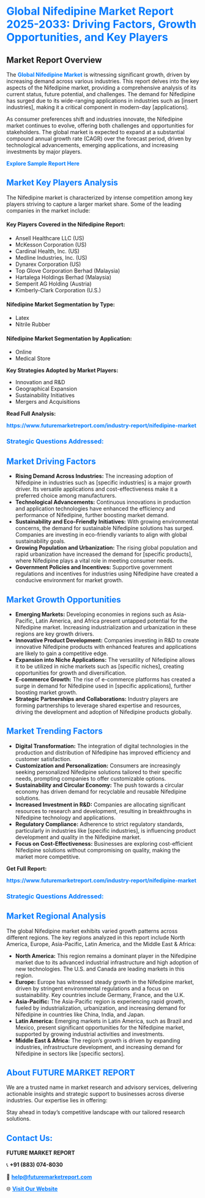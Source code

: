 <h1 style="color: #007BFF;">Global Nifedipine Market Report 2025-2033: Driving Factors, Growth Opportunities, and Key Players</h1>

<section id="overview">
<h2>Market Report Overview</h2>
<p>The <a href="https://www.futuremarketreport.com/industry-report/nifedipine-market" style="color: #007BFF; text-decoration: none;"><strong>Global Nifedipine Market</strong></a> is witnessing significant growth, driven by increasing demand across various industries. This report delves into the key aspects of the Nifedipine market, providing a comprehensive analysis of its current status, future potential, and challenges. The demand for Nifedipine has surged due to its wide-ranging applications in industries such as [insert industries], making it a critical component in modern-day [applications].</p>
<p>As consumer preferences shift and industries innovate, the Nifedipine market continues to evolve, offering both challenges and opportunities for stakeholders. The global market is expected to expand at a substantial compound annual growth rate (CAGR) over the forecast period, driven by technological advancements, emerging applications, and increasing investments by major players.</p>
</section>

<section id="overview">
<p><a href="https://www.futuremarketreport.com/request-sample/reportId=37242" style="color: #007BFF; text-decoration: none;"><strong>Explore Sample Report Here</strong></a></p>
</section>

<section id="key-players">
<h2 style="color: #007BFF;">Market Key Players Analysis</h2>
<p>The Nifedipine market is characterized by intense competition among key players striving to capture a larger market share. Some of the leading companies in the market include:</p>
<h4>Key Players Covered in the Nifedipine Report:</h4>
<ul><li>Ansell Healthcare LLC (US)</li><li>McKesson Corporation (US)</li><li>Cardinal Health, Inc. (US)</li><li>Medline Industries, Inc. (US)</li><li>Dynarex Corporation (US)</li><li>Top Glove Corporation Berhad (Malaysia)</li><li>Hartalega Holdings Berhad (Malaysia)</li><li>Semperit AG Holding (Austria)</li><li>Kimberly-Clark Corporation (U.S.)</li></ul>
<h4>Nifedipine Market Segmentation by Type:</h4>
<ul><li>Latex</li><li>Nitrile Rubber</li></ul>

<h4>Nifedipine Market Segmentation by Application:</h4>
<ul><li>Online</li><li>Medical Store</li></ul>
<p><strong>Key Strategies Adopted by Market Players:</strong></p>
<ul>
<li>Innovation and R&D</li>
<li>Geographical Expansion</li>
<li>Sustainability Initiatives</li>
<li>Mergers and Acquisitions</li>
</ul>
</section>

<section>
<p><strong>Read Full Analysis: </strong></p><a href="https://www.futuremarketreport.com/industry-report/nifedipine-market" style="color: #007BFF; text-decoration: none;"><strong>https://www.futuremarketreport.com/industry-report/nifedipine-market</strong></a>
<h3 style="color: #007BFF;">Strategic Questions Addressed:</h3>
</section>

<section id="driving-factors">
<h2 style="color: #007BFF;">Market Driving Factors</h2>
<ul>
<li><strong>Rising Demand Across Industries:</strong> The increasing adoption of Nifedipine in industries such as [specific industries] is a major growth driver. Its versatile applications and cost-effectiveness make it a preferred choice among manufacturers.</li>
<li><strong>Technological Advancements:</strong> Continuous innovations in production and application technologies have enhanced the efficiency and performance of Nifedipine, further boosting market demand.</li>
<li><strong>Sustainability and Eco-Friendly Initiatives:</strong> With growing environmental concerns, the demand for sustainable Nifedipine solutions has surged. Companies are investing in eco-friendly variants to align with global sustainability goals.</li>
<li><strong>Growing Population and Urbanization:</strong> The rising global population and rapid urbanization have increased the demand for [specific products], where Nifedipine plays a vital role in meeting consumer needs.</li>
<li><strong>Government Policies and Incentives:</strong> Supportive government regulations and incentives for industries using Nifedipine have created a conducive environment for market growth.</li>
</ul>
</section>

<section id="growth-opportunities">
<h2 style="color: #007BFF;">Market Growth Opportunities</h2>
<ul>
<li><strong>Emerging Markets:</strong> Developing economies in regions such as Asia-Pacific, Latin America, and Africa present untapped potential for the Nifedipine market. Increasing industrialization and urbanization in these regions are key growth drivers.</li>
<li><strong>Innovative Product Development:</strong> Companies investing in R&D to create innovative Nifedipine products with enhanced features and applications are likely to gain a competitive edge.</li>
<li><strong>Expansion into Niche Applications:</strong> The versatility of Nifedipine allows it to be utilized in niche markets such as [specific niches], creating opportunities for growth and diversification.</li>
<li><strong>E-commerce Growth:</strong> The rise of e-commerce platforms has created a surge in demand for Nifedipine used in [specific applications], further boosting market growth.</li>
<li><strong>Strategic Partnerships and Collaborations:</strong> Industry players are forming partnerships to leverage shared expertise and resources, driving the development and adoption of Nifedipine products globally.</li>
</ul>
</section>

<section id="trending-factors">
<h2 style="color: #007BFF;">Market Trending Factors</h2>
<ul>
<li><strong>Digital Transformation:</strong> The integration of digital technologies in the production and distribution of Nifedipine has improved efficiency and customer satisfaction.</li>
<li><strong>Customization and Personalization:</strong> Consumers are increasingly seeking personalized Nifedipine solutions tailored to their specific needs, prompting companies to offer customizable options.</li>
<li><strong>Sustainability and Circular Economy:</strong> The push towards a circular economy has driven demand for recyclable and reusable Nifedipine solutions.</li>
<li><strong>Increased Investment in R&D:</strong> Companies are allocating significant resources to research and development, resulting in breakthroughs in Nifedipine technology and applications.</li>
<li><strong>Regulatory Compliance:</strong> Adherence to strict regulatory standards, particularly in industries like [specific industries], is influencing product development and quality in the Nifedipine market.</li>
<li><strong>Focus on Cost-Effectiveness:</strong> Businesses are exploring cost-efficient Nifedipine solutions without compromising on quality, making the market more competitive.</li>
</ul>
</section>

<section>
<p><strong>Get Full Report: </strong></p><a href="https://www.futuremarketreport.com/industry-report/nifedipine-market" style="color: #007BFF; text-decoration: none;"><strong>https://www.futuremarketreport.com/industry-report/nifedipine-market</strong></a>
<h3 style="color: #007BFF;">Strategic Questions Addressed:</h3>
</section>


<section id="regional-analysis">
<h2 style="color: #007BFF;">Market Regional Analysis</h2>
<p>The global Nifedipine market exhibits varied growth patterns across different regions. The key regions analyzed in this report include North America, Europe, Asia-Pacific, Latin America, and the Middle East & Africa:</p>
<ul>
<li><strong>North America:</strong> This region remains a dominant player in the Nifedipine market due to its advanced industrial infrastructure and high adoption of new technologies. The U.S. and Canada are leading markets in this region.</li>
<li><strong>Europe:</strong> Europe has witnessed steady growth in the Nifedipine market, driven by stringent environmental regulations and a focus on sustainability. Key countries include Germany, France, and the U.K.</li>
<li><strong>Asia-Pacific:</strong> The Asia-Pacific region is experiencing rapid growth, fueled by industrialization, urbanization, and increasing demand for Nifedipine in countries like China, India, and Japan.</li>
<li><strong>Latin America:</strong> Emerging markets in Latin America, such as Brazil and Mexico, present significant opportunities for the Nifedipine market, supported by growing industrial activities and investments.</li>
<li><strong>Middle East & Africa:</strong> The region’s growth is driven by expanding industries, infrastructure development, and increasing demand for Nifedipine in sectors like [specific sectors].</li>
</ul>
</section>

<footer>
<h2 style="color: #007BFF;">About FUTURE MARKET REPORT</h2>
<p>We are a trusted name in market research and advisory services, delivering actionable insights and strategic support to businesses across diverse industries. Our expertise lies in offering:</p>

<p>Stay ahead in today’s competitive landscape with our tailored research solutions.</p>

<h2 style="color: #007BFF;">Contact Us:</h2>
<p><strong>FUTURE MARKET REPORT</strong></p>
<p>📞 <strong>+91 (883) 074-8030</strong></p>
<p>📧 <strong><a href="mailto:help@futuremarketreport.com" style="color: #007BFF;">help@futuremarketreport.com</a></strong></p>
<p>🌐 <strong><a href="https://www.futuremarketreport.com/" style="color: #007BFF;">Visit Our Website</a></strong></p>
</footer>